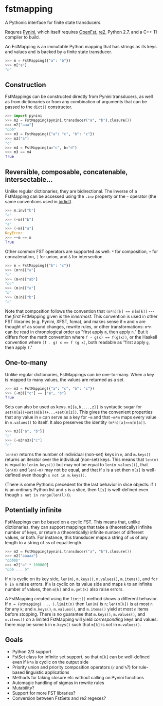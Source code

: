 # fstmapping

A Pythonic interface for finite state transducers.

Requres [Pynini](http://www.openfst.org/twiki/bin/view/GRM/Pynini), which itself requires [OpenFst](http://openfst.org), [re2](http://github.com/google/re2), Python 2.7, and a C++ 11 compiler to build. 

An FstMapping is an immutable Python mapping that has strings as its keys and values and is
backed by a finite state transducer. 

```python
>>> m = FstMapping({"a": "b"})
>>> m["a"]
"b"
```

## Construction

FstMappings can be constructed directly from Pynini transducers, as well as from dictionaries or from 
any combination of arguments that can be passed to the `dict()` constructor.

```python
>>> import pynini
>>> m2 = FstMapping(pynini.transducer("a", "b").closure())
>>> m2["aaa"]
"bbb"
>>> m3 = FstMapping({"a": "c", "b": "c"})
>>> m3["a"]
"c"
>>> m4 = FstMapping(a="c", b="d")
>>> m3 == m4
True
```

## Reversible, composable, concatenable, intersectable...

Unlike regular dictionaries, they are bidirectional. The inverse of a FstMapping can be accessed using
the `.inv` property or the `~` operator (the same conventions used in
[bidict](https://bidict.readthedocs.io/en/latest/basic-usage.html)).

```python
>>> m.inv["b"]
"a"
>>> (~m)["b"]
"a"
>>> (~m)["a"]
KeyError
>>> ~~m == m
True
```

Other common FST operators are supported as well: `*` for composition, `+` for concatenation, `|` for union, and `&` for intersection.

```python
>>> n = FstMapping({"b": "c"})
>>> (m*n)["a"]
"c"
>>> (m+n)["ab"]
"bc"
>>> (m|n)["a"]
"b"
>>> (m|n)["b"]
"c"
```

Note that composition follows the convention that `(m*n)[k] == n[m[k]]` --- the *first* FstMapping given is the *innermost*. 
This convention is used in other FST libraries (e.g. Pynini, XFST, foma), and makes sense if `m` and `n` are thought of as sound 
changes, rewrite rules, or other transformations: `m*n` can be read in chronological order as "first apply `m`, then apply `n`." 
But it differs from the math convention where `f ∘ g(x) == f(g(x))`, or the Haskell convention where `(f . g) x == f (g x)`,
both readable as "first apply `g`, then apply `f`."

## One-to-many

Unlike regular dictionaries, FstMappings can be one-to-many. When a key is mapped to many values, the values are returned as a set.

```python
>>> m3 = FstMapping({"a": "c", "b": "c"})
>>> (~m3)["c"] == {"a", "b"}
True
```

Sets can also be used as keys. `m[{a,b,...,z}]` is syntactic sugar for `set(m[a])+set(m[b])+...+set(m[z])`. This gives the 
convenient properties that any value in `m` can serve as a key for `~m` and that `~m*m` maps every value in `m.values()` to itself. 
It also preserves the identity `(m*n)[a]==n[m[a]]`.

```python
>>> m3[{"a", "b"}]
"c"
>>> (~m3*m3)["c"]
"c"
```

`len(m)` returns the number of individual (non-set) keys in `m`, and `m.keys()` returns an iterator over the individual
(non-set) keys. This means that `len(m)` is equal to `len(m.keys())` but may not 
be equal to `len(m.values())`, that `len(m)` and `len(~m)` may not be equal, and that if `s` is a set then
`m[s]` is well-defined even though `s not in m.keys()`. 

(There is some Pythonic precedent for the last behavior
in slice objects: if `l` is an ordinary Python list and `s` is a slice, then `l[s]` is well-defined even though 
`s not in range(len(l))`).

## Potentially infinite

FstMappings can be based on a cyclic FST. This means that, unlike dictionaries, they can support mappings that take
a (theoretically) infinite number of keys, or return a (theoretically) infinite number of different values, or both. 
For instance, this transducer maps a string of `a`s of any length to a string of `b`s of equal length.

```python
>>> m2 = FstMapping(pynini.transducer("a", "b").closure())
>>> m2["aaaaa"]
"bbbbb"
>>> m2["a" * 100000]
"bbb ... b"
```

If `m` is cyclic on its key side, `len(m)`, `m.keys()`, `m.values()`, `m.items()`, and `for k in m` raise errors. If `m` is cyclic on its value
side and maps `k` to an infinite number of values, then `m[k]` and `m.get(k)` also raise errors.

A FstMapping created using the `limit()` method shows a different behavior. If `m = FstMapping( ... ).limit(n)` then 
`len(m)` is `n`; `len(m[k])` is at most `n` for any `k`; and `m.keys()`, `m.values()`, and `m.items()` yield at most `n` items
before stopping. There is no guarantee that `m.keys()`, `m.values()`, and `m.items()` on a limited FstMapping will yield 
*corresponding* keys and values: there may be some `k` in `m.keys()` such that `m[k]` is *not* in `m.values()`.

## Goals

* Python 2/3 support
* FstSet class for infinite set support, so that `m[k]` can be well-defined even if `k*m` is cyclic on the output side
* Priority union and priority composition operators (`/` and `%`?) for rule-based linguistic applications
* Methods for taking closure etc without calling on Pynini functions
* Automagic handling of sigmas in rewrite rules
* Mutability?
* Support for more FST libraries?
* Conversion between FstSets and re2 regexes?
